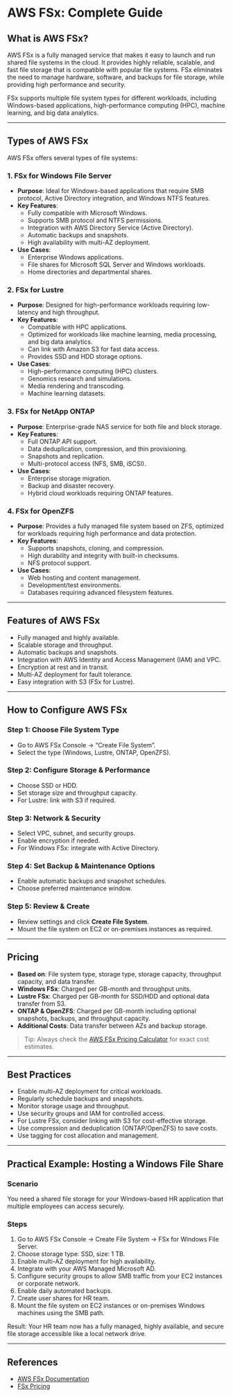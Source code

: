 # AWS FSx: Complete Guide

## What is AWS FSx?

AWS FSx is a fully managed service that makes it easy to launch and run shared file systems in the cloud. It provides highly reliable, scalable, and fast file storage that is compatible with popular file systems. FSx eliminates the need to manage hardware, software, and backups for file storage, while providing high performance and security.

FSx supports multiple file system types for different workloads, including Windows-based applications, high-performance computing (HPC), machine learning, and big data analytics.

---

## Types of AWS FSx

AWS FSx offers several types of file systems:

### 1. **FSx for Windows File Server**
- **Purpose**: Ideal for Windows-based applications that require SMB protocol, Active Directory integration, and Windows NTFS features.
- **Key Features**:
  - Fully compatible with Microsoft Windows.
  - Supports SMB protocol and NTFS permissions.
  - Integration with AWS Directory Service (Active Directory).
  - Automatic backups and snapshots.
  - High availability with multi-AZ deployment.
- **Use Cases**:
  - Enterprise Windows applications.
  - File shares for Microsoft SQL Server and Windows workloads.
  - Home directories and departmental shares.

### 2. **FSx for Lustre**
- **Purpose**: Designed for high-performance workloads requiring low-latency and high throughput.
- **Key Features**:
  - Compatible with HPC applications.
  - Optimized for workloads like machine learning, media processing, and big data analytics.
  - Can link with Amazon S3 for fast data access.
  - Provides SSD and HDD storage options.
- **Use Cases**:
  - High-performance computing (HPC) clusters.
  - Genomics research and simulations.
  - Media rendering and transcoding.
  - Machine learning datasets.

### 3. **FSx for NetApp ONTAP**
- **Purpose**: Enterprise-grade NAS service for both file and block storage.
- **Key Features**:
  - Full ONTAP API support.
  - Data deduplication, compression, and thin provisioning.
  - Snapshots and replication.
  - Multi-protocol access (NFS, SMB, iSCSI).
- **Use Cases**:
  - Enterprise storage migration.
  - Backup and disaster recovery.
  - Hybrid cloud workloads requiring ONTAP features.

### 4. **FSx for OpenZFS**
- **Purpose**: Provides a fully managed file system based on ZFS, optimized for workloads requiring high performance and data protection.
- **Key Features**:
  - Supports snapshots, cloning, and compression.
  - High durability and integrity with built-in checksums.
  - NFS protocol support.
- **Use Cases**:
  - Web hosting and content management.
  - Development/test environments.
  - Databases requiring advanced filesystem features.

---

## Features of AWS FSx
- Fully managed and highly available.
- Scalable storage and throughput.
- Automatic backups and snapshots.
- Integration with AWS Identity and Access Management (IAM) and VPC.
- Encryption at rest and in transit.
- Multi-AZ deployment for fault tolerance.
- Easy integration with S3 (FSx for Lustre).

---

## How to Configure AWS FSx

### Step 1: Choose File System Type
- Go to AWS FSx Console → “Create File System”.
- Select the type (Windows, Lustre, ONTAP, OpenZFS).

### Step 2: Configure Storage & Performance
- Choose SSD or HDD.
- Set storage size and throughput capacity.
- For Lustre: link with S3 if required.

### Step 3: Network & Security
- Select VPC, subnet, and security groups.
- Enable encryption if needed.
- For Windows FSx: integrate with Active Directory.

### Step 4: Set Backup & Maintenance Options
- Enable automatic backups and snapshot schedules.
- Choose preferred maintenance window.

### Step 5: Review & Create
- Review settings and click **Create File System**.
- Mount the file system on EC2 or on-premises instances as required.

---

## Pricing
- **Based on**: File system type, storage type, storage capacity, throughput capacity, and data transfer.
- **Windows FSx**: Charged per GB-month and throughput units.
- **Lustre FSx**: Charged per GB-month for SSD/HDD and optional data transfer from S3.
- **ONTAP & OpenZFS**: Charged per GB-month including optional snapshots, backups, and throughput capacity.
- **Additional Costs**: Data transfer between AZs and backup storage.

> Tip: Always check the [AWS FSx Pricing Calculator](https://aws.amazon.com/fsx/pricing/) for exact cost estimates.

---

## Best Practices
- Enable multi-AZ deployment for critical workloads.
- Regularly schedule backups and snapshots.
- Monitor storage usage and throughput.
- Use security groups and IAM for controlled access.
- For Lustre FSx, consider linking with S3 for cost-effective storage.
- Use compression and deduplication (ONTAP/OpenZFS) to save costs.
- Use tagging for cost allocation and management.

---

## Practical Example: Hosting a Windows File Share

### Scenario
You need a shared file storage for your Windows-based HR application that multiple employees can access securely.

### Steps
1. Go to AWS FSx Console → Create File System → FSx for Windows File Server.
2. Choose storage type: SSD, size: 1 TB.
3. Enable multi-AZ deployment for high availability.
4. Integrate with your AWS Managed Microsoft AD.
5. Configure security groups to allow SMB traffic from your EC2 instances or corporate network.
6. Enable daily automated backups.
7. Create user shares for HR team.
8. Mount the file system on EC2 instances or on-premises Windows machines using the SMB path.

Result: Your HR team now has a fully managed, highly available, and secure file storage accessible like a local network drive.

---

## References
- [AWS FSx Documentation](https://aws.amazon.com/fsx/)
- [FSx Pricing](https://aws.amazon.com/fsx/pricing/)
